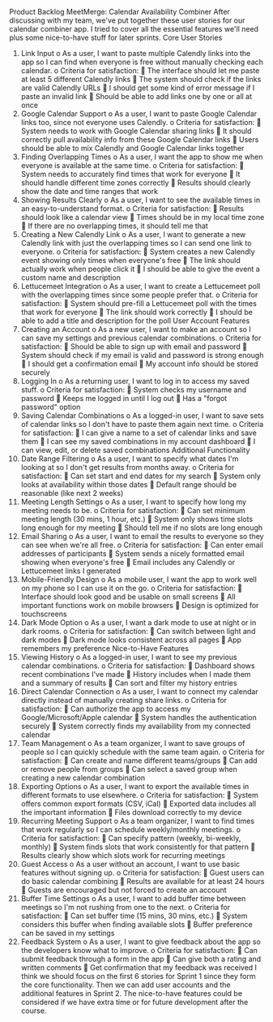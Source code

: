 Product Backlog
MeetMerge: Calendar Availability Combiner
After discussing with my team, we've put together these user stories for our calendar combiner app. I tried to cover all the essential features we'll need plus some nice-to-have stuff for later sprints.
Core User Stories
1.	Link Input
o	As a user, I want to paste multiple Calendly links into the app so I can find when everyone is free without manually checking each calendar.
o	Criteria for satisfaction: 
	The interface should let me paste at least 5 different Calendly links
	The system should check if the links are valid Calendly URLs
	I should get some kind of error message if I paste an invalid link
	Should be able to add links one by one or all at once
2.	Google Calendar Support
o	As a user, I want to paste Google Calendar links too, since not everyone uses Calendly.
o	Criteria for satisfaction: 
	System needs to work with Google Calendar sharing links
	It should correctly pull availability info from these Google Calendar links
	Users should be able to mix Calendly and Google Calendar links together
3.	Finding Overlapping Times
o	As a user, I want the app to show me when everyone is available at the same time.
o	Criteria for satisfaction: 
	System needs to accurately find times that work for everyone
	It should handle different time zones correctly
	Results should clearly show the date and time ranges that work
4.	Showing Results Clearly
o	As a user, I want to see the available times in an easy-to-understand format.
o	Criteria for satisfaction: 
	Results should look like a calendar view
	Times should be in my local time zone
	If there are no overlapping times, it should tell me that
5.	Creating a New Calendly Link
o	As a user, I want to generate a new Calendly link with just the overlapping times so I can send one link to everyone.
o	Criteria for satisfaction: 
	System creates a new Calendly event showing only times when everyone's free
	The link should actually work when people click it
	I should be able to give the event a custom name and description
6.	Lettucemeet Integration
o	As a user, I want to create a Lettucemeet poll with the overlapping times since some people prefer that.
o	Criteria for satisfaction: 
	System should pre-fill a Lettucemeet poll with the times that work for everyone
	The link should work correctly
	I should be able to add a title and description for the poll
User Account Features
7.	Creating an Account
o	As a new user, I want to make an account so I can save my settings and previous calendar combinations.
o	Criteria for satisfaction: 
	Should be able to sign up with email and password
	System should check if my email is valid and password is strong enough
	I should get a confirmation email
	My account info should be stored securely
8.	Logging In
o	As a returning user, I want to log in to access my saved stuff.
o	Criteria for satisfaction: 
	System checks my username and password
	Keeps me logged in until I log out
	Has a "forgot password" option
9.	Saving Calendar Combinations
o	As a logged-in user, I want to save sets of calendar links so I don't have to paste them again next time.
o	Criteria for satisfaction: 
	I can give a name to a set of calendar links and save them
	I can see my saved combinations in my account dashboard
	I can view, edit, or delete saved combinations
Additional Functionality
10.	Date Range Filtering
o	As a user, I want to specify what dates I'm looking at so I don't get results from months away.
o	Criteria for satisfaction: 
	Can set start and end dates for my search
	System only looks at availability within those dates
	Default range should be reasonable (like next 2 weeks)
11.	Meeting Length Settings
o	As a user, I want to specify how long my meeting needs to be.
o	Criteria for satisfaction: 
	Can set minimum meeting length (30 mins, 1 hour, etc.)
	System only shows time slots long enough for my meeting
	Should tell me if no slots are long enough
12.	Email Sharing
o	As a user, I want to email the results to everyone so they can see when we're all free.
o	Criteria for satisfaction: 
	Can enter email addresses of participants
	System sends a nicely formatted email showing when everyone's free
	Email includes any Calendly or Lettucemeet links I generated
13.	Mobile-Friendly Design
o	As a mobile user, I want the app to work well on my phone so I can use it on the go.
o	Criteria for satisfaction: 
	Interface should look good and be usable on small screens
	All important functions work on mobile browsers
	Design is optimized for touchscreens
14.	Dark Mode Option
o	As a user, I want a dark mode to use at night or in dark rooms.
o	Criteria for satisfaction: 
	Can switch between light and dark modes
	Dark mode looks consistent across all pages
	App remembers my preference
Nice-to-Have Features
15.	Viewing History
o	As a logged-in user, I want to see my previous calendar combinations.
o	Criteria for satisfaction: 
	Dashboard shows recent combinations I've made
	History includes when I made them and a summary of results
	Can sort and filter my history entries
16.	Direct Calendar Connection
o	As a user, I want to connect my calendar directly instead of manually creating share links.
o	Criteria for satisfaction: 
	Can authorize the app to access my Google/Microsoft/Apple calendar
	System handles the authentication securely
	System correctly finds my availability from my connected calendar
17.	Team Management
o	As a team organizer, I want to save groups of people so I can quickly schedule with the same team again.
o	Criteria for satisfaction: 
	Can create and name different teams/groups
	Can add or remove people from groups
	Can select a saved group when creating a new calendar combination
18.	Exporting Options
o	As a user, I want to export the available times in different formats to use elsewhere.
o	Criteria for satisfaction: 
	System offers common export formats (CSV, iCal)
	Exported data includes all the important information
	Files download correctly to my device
19.	Recurring Meeting Support
o	As a team organizer, I want to find times that work regularly so I can schedule weekly/monthly meetings.
o	Criteria for satisfaction: 
	Can specify pattern (weekly, bi-weekly, monthly)
	System finds slots that work consistently for that pattern
	Results clearly show which slots work for recurring meetings
20.	Guest Access
o	As a user without an account, I want to use basic features without signing up.
o	Criteria for satisfaction: 
	Guest users can do basic calendar combining
	Results are available for at least 24 hours
	Guests are encouraged but not forced to create an account
21.	Buffer Time Settings
o	As a user, I want to add buffer time between meetings so I'm not rushing from one to the next.
o	Criteria for satisfaction: 
	Can set buffer time (15 mins, 30 mins, etc.)
	System considers this buffer when finding available slots
	Buffer preference can be saved in my settings
22.	Feedback System
o	As a user, I want to give feedback about the app so the developers know what to improve.
o	Criteria for satisfaction: 
	Can submit feedback through a form in the app
	Can give both a rating and written comments
	Get confirmation that my feedback was received
I think we should focus on the first 6 stories for Sprint 1 since they form the core functionality. Then we can add user accounts and the additional features in Sprint 2. The nice-to-have features could be considered if we have extra time or for future development after the course.

